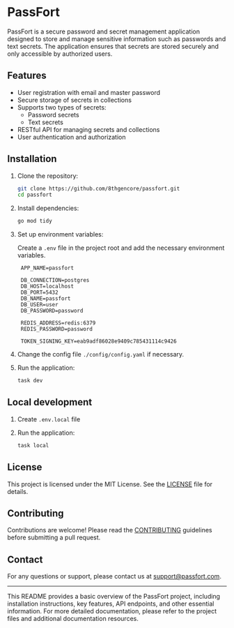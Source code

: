 # PassFort

PassFort is a secure password and secret management application designed to store and manage sensitive information such as passwords and text secrets. The application ensures that secrets are stored securely and only accessible by authorized users.

## Features

- User registration with email and master password
- Secure storage of secrets in collections
- Supports two types of secrets:
  - Password secrets
  - Text secrets
- RESTful API for managing secrets and collections
- User authentication and authorization

## Installation

1. Clone the repository:

   ```sh
   git clone https://github.com/8thgencore/passfort.git
   cd passfort
   ```

2. Install dependencies:

   ```sh
   go mod tidy
   ```

3. Set up environment variables:

   Create a `.env` file in the project root and add the necessary environment variables.

   ```env
    APP_NAME=passfort

    DB_CONNECTION=postgres
    DB_HOST=localhost
    DB_PORT=5432
    DB_NAME=passfort
    DB_USER=user
    DB_PASSWORD=password

    REDIS_ADDRESS=redis:6379
    REDIS_PASSWORD=password

    TOKEN_SIGNING_KEY=eab9adf86028e9409c785431114c9426
   ```

4. Change the config file `./config/config.yaml` if necessary.

5. Run the application:

   ```sh
   task dev
   ```

## Local development

1. Create `.env.local` file

2. Run the application:
   ```sh
   task local
   ```

## License

This project is licensed under the MIT License. See the [LICENSE](LICENSE) file for details.

## Contributing

Contributions are welcome! Please read the [CONTRIBUTING](CONTRIBUTING.md) guidelines before submitting a pull request.

## Contact

For any questions or support, please contact us at support@passfort.com.

---

This README provides a basic overview of the PassFort project, including installation instructions, key features, API endpoints, and other essential information. For more detailed documentation, please refer to the project files and additional documentation resources.
